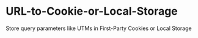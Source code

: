 # URL-to-Cookie-or-Local-Storage
Store query parameters like UTMs in First-Party Cookies or Local Storage
